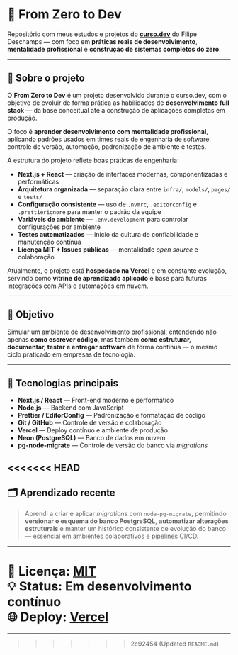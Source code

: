 # 🧱 From Zero to Dev

Repositório com meus estudos e projetos do **[curso.dev](https://curso.dev)** do Filipe Deschamps — com foco em **práticas reais de desenvolvimento**, **mentalidade profissional** e **construção de sistemas completos do zero**.

---

## 🚀 Sobre o projeto

O **From Zero to Dev** é um projeto desenvolvido durante o curso.dev, com o objetivo de evoluir de forma prática as habilidades de **desenvolvimento full stack** — da base conceitual até a construção de aplicações completas em produção.

O foco é **aprender desenvolvimento com mentalidade profissional**, aplicando padrões usados em times reais de engenharia de software: controle de versão, automação, padronização de ambiente e testes.

A estrutura do projeto reflete boas práticas de engenharia:

- **Next.js + React** — criação de interfaces modernas, componentizadas e performáticas  
- **Arquitetura organizada** — separação clara entre `infra/`, `models/`, `pages/` e `tests/`  
- **Configuração consistente** — uso de `.nvmrc`, `.editorconfig` e `.prettierignore` para manter o padrão da equipe  
- **Variáveis de ambiente** — `.env.development` para controlar configurações por ambiente  
- **Testes automatizados** — início da cultura de confiabilidade e manutenção contínua  
- **Licença MIT + Issues públicas** — mentalidade *open source* e colaboração  

Atualmente, o projeto está **hospedado na Vercel** e em constante evolução, servindo como **vitrine de aprendizado aplicado** e base para futuras integrações com APIs e automações em nuvem.

---

## 🎯 Objetivo

Simular um ambiente de desenvolvimento profissional, entendendo não apenas **como escrever código**, mas também **como estruturar, documentar, testar e entregar software** de forma contínua — o mesmo ciclo praticado em empresas de tecnologia.

---

## 🧩 Tecnologias principais

- **Next.js / React** — Front-end moderno e performático  
- **Node.js** — Backend com JavaScript  
- **Prettier / EditorConfig** — Padronização e formatação de código  
- **Git / GitHub** — Controle de versão e colaboração  
- **Vercel** — Deploy contínuo e ambiente de produção  
- **Neon (PostgreSQL)** — Banco de dados em nuvem  
- **pg-node-migrate** — Controle de versão do banco via *migrations*  

<<<<<<< HEAD
---

## 🗂️ Aprendizado recente

> Aprendi a criar e aplicar *migrations* com `node-pg-migrate`, permitindo **versionar o esquema do banco PostgreSQL**, **automatizar alterações estruturais** e manter um histórico consistente de evolução do banco — essencial em ambientes colaborativos e pipelines CI/CD.

---

📜 **Licença:** [MIT](./LICENSE)  
💡 **Status:** Em desenvolvimento contínuo  
🌐 **Deploy:** [Vercel](https://vercel.com)
=======
---
>>>>>>> 2c92454 (Updated `README.md`)
